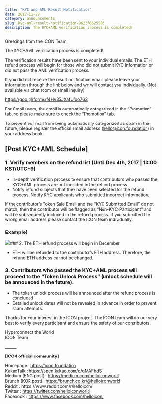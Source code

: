 ```yaml
---
title: "KYC and AML Result Notification"
date: 2017-11-27
category: announcements
slug: kyc-aml-result-notification-9623f6625583
description: The KYC+AML verification process is completed!
---
```


Greetings from the ICON Team,

The KYC+AML verification process is completed!

The verification results have been sent to your individual emails. The ETH refund process will begin for those who did not submit KYC information or did not pass the AML verification process.

If you did not receive the result notification email, please leave your information through the link below and we will contact you individually. (Not available via chat room or email inquiry)

<https://goo.gl/forms/f4Hv35JXafUfoo763>

For Gmail users, the email is automatically categorized in the “Promotion” tab, so please make sure to check the “Promotion” tab.

To prevent our mail from being automatically categorized as spam in the future, please register the official email address (hello@icon.foundation) in your address book.

## **[Post KYC+AML Schedule]**

### 1. Verify members on the refund list (Until Dec 4th, 2017 | 13:00 KST/UTC+9)

* In-depth verification process to ensure that contributors who passed the KYC+AML process are not included in the refund process
* Notify refund subjects that they have been selected for the refund process. Notify KYC applicants who submitted incorrect information.

If the contributor’s Token Sale Email and the “KYC Submitted Email” do not match, then the contributor will be flagged as “Non-KYC-Participant” and will be subsequently included in the refund process. If you submitted the wrong email address please contact the ICON team individually.

### Example)

![](https://cdn-images-1.medium.com/max/800/1*xQ-DPvr2DMzYxm_8etb0AQ.png)### 2. The ETH refund process will begin in December

* ETH will be refunded to the contributor’s ETH address. Therefore, the refund ETH address cannot be changed.

### 3. Contributors who passed the KYC+AML process will proceed to the “Token Unlock Process” (unlock schedule will be announced in the future).

* The token unlock process will be announced after the refund process is concluded
* Detailed unlock dates will not be revealed in advance in order to prevent scam attempts.

Thanks for your interest in the ICON project. The ICON team will do our very best to verify every participant and ensure the safety of our contributors.

Hyperconnect the World  
ICON Team

\_\_\_\_\_\_

**[ICON official community]**

Homepage : <https://icon.foundation>  
KakaoTalk : <https://open.kakao.com/o/gMAFhdS>  
Medium (ENG post) : <https://medium.com/helloiconworld>  
Brunch (KOR post) : <https://brunch.co.kr/@helloiconworld>  
Reddit : <https://www.reddit.com/r/helloicon/>  
Twitter : <https://twitter.com/helloiconworld>  
Facebook : <https://www.facebook.com/helloicon/>

